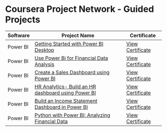 # Coursera Project Network - Guided Projects

| Software    | Project Name                                                | Certificate                                               |
|-------------|------------------------------------------------------------|-----------------------------------------------------------|
| Power BI    | [Getting Started with Power BI Desktop](https://www.coursera.org/projects/power-bi-desktop) | [View Certificate](https://coursera.org/share/c8e16eba6e795e3361faa83b90c33db6) |
| Power BI    | [Use Power Bi for Financial Data Analysis](https://www.coursera.org/projects/use-power-bi-for-financial-data-analysis-project) | [View Certificate](https://coursera.org/share/62e46d9290f811a88f3dd8a00200237e) |
| Power BI    | [Create a Sales Dashboard using Power BI](https://www.coursera.org/projects/create-sales-dashboard-using-power-bi) | [View Certificate](https://coursera.org/share/96bee138ec98dd7fae29c140cc02f1d5) |
| Power BI    | [HR Analytics- Build an HR dashboard using Power BI](https://www.coursera.org/projects/hr-analytics-build-hr-dashboard-using-power-bi) | [View Certificate]() |
| Power BI    | [Build an Income Statement Dashboard in Power BI](https://www.coursera.org/projects/build-an-income-statement-dashboard-in-power-bi) | [View Certificate]() |
| Power BI    | [Python with Power BI: Analyzing Financial Data](https://www.coursera.org/projects/python-with-power-bi-analyzing-financial-data) | [View Certificate]() |



